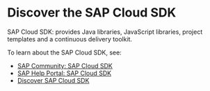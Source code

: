 # Discover the SAP Cloud SDK

SAP Cloud SDK: provides Java libraries, JavaScript libraries, project templates and a continuous delivery toolkit.

To learn about the SAP Cloud SDK, see:
* [SAP Community: SAP Cloud SDK](https://community.sap.com/topics/cloud-sdk)
* [SAP Help Portal: SAP Cloud SDK](https://help.sap.com/viewer/product/SAP_CLOUD_SDK/1.0/en-US?task=discover_task)
* [Discover SAP Cloud SDK ](https://sap.github.io/cloud-sdk/)
